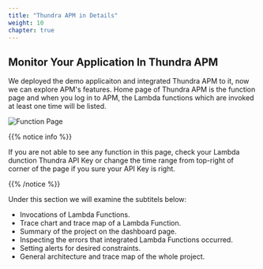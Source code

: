 ```yaml
---
title: "Thundra APM in Details"
weight: 10
chapter: true
---
```


## Monitor Your Application In Thundra APM

We deployed the demo applicaiton and integrated Thundra APM to it, now we can explore APM's features. Home page of Thundra APM is the function page and when you log in to APM, the Lambda functions which are invoked at least one time will be listed.

![Function Page](/images/_setting_up/functions_page_2_functions.png)


{{% notice info %}}
<p style='text-align: left;'>
If you are not able to see any function in this page, check your Lambda dunction Thundra API Key or change the time range from top-right of corner of the page if you sure your API Key is right.
</p>
{{% /notice %}}

Under this section we will examine the subtitels below:

-   Invocations of Lambda Functions.
-   Trace chart and trace map of a Lambda Function.
-   Summary of the project on the dashboard page.
-   Inspecting the errors that integrated Lambda Functions occurred.
-   Setting alerts for desired constraints.
-   General architecture and trace map of the whole project.
